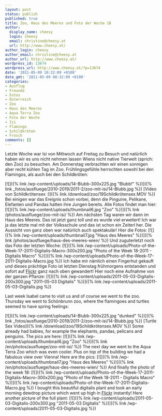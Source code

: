 ```yaml
---
layout: post
status: publish
published: true
title: Zoo, Haus des Meeres und Foto der Woche 18
author:
  display_name: cheesy
  login: cheesy
  email: christine@cheesy.at
  url: http://www.cheesy.at/
author_login: cheesy
author_email: christine@cheesy.at
author_url: http://www.cheesy.at/
wordpress_id: 13674
wordpress_url: http://www.cheesy.at/?p=13674
date: '2011-05-09 10:32:09 +0100'
date_gmt: '2011-05-09 08:32:09 +0100'
categories:
- Ausflug
- Freunde
- Fotos
- Österreich
- Zoo
- Haus des Meeres
- Aqua Terra Zoo
- Foto der Woche
- Isi
- Flamingo
- Schildkröten
- Frosch
comments: []
---
```

<!--:de-->Letzte Woche war Isi von Mittwoch auf Freitag zu Besuch und natürlich haben wir es uns nicht nehmen lassen Wiens nicht native Tierwelt (sprich: den Zoo) zu besuchen. Am Donnerstag verbrachten wir einen sonnigen aber recht kühlen Tag im Zoo. Frühlingsgefühle herrschten sowohl bei den Flamingos, als auch bei den Schildkröten:
[![]({% link /wp-content/uploads/14-Blubb-300x225.jpg "Blubb!" %})]({% link _fotos/ausfluege/2010-2019/2011-2/zoo-mit-isi/14-Blubb.jpg %})
[Video von Schildkrötensex :)]({% link /download/zoo/19Schildkrötensex.MOV %})
Bei einigen war das Ereignis schon vorbei, denn die Pinguine, Pelikane, Elefanten und Pandas hatten ihre Jungen bereits.
Alle Fotos findet man hier:
[![]({% link /wp-content/uploads/thumbnail6.jpg "Zoo" %})]({% link /photos/ausfluege/zoo-mit-isi/ %})
Am nächsten Tag waren wir dann im Haus des Meeres. Das ist jetzt ganz toll und es wurde viel erweitert! Ich war ja das letzte mal mit der Volksschule und das ist schon ein Zeiterl her. Die Aussicht von ganz oben war natürlich auch spektakulär!
Hier die Fotos:
[![]({% link /wp-content/uploads/thumbnail7.jpg "Haus des Meeres" %})]({% link /photos/ausfluege/haus-des-meeres-wien/ %})
Und zuguterletzt noch das Foto der letzten Woche:
[![]({% link /wp-content/uploads/Photo-of-the-Week-17-2011-Digitalis-Macro-300x200.jpg "Photo of the Week 18-2011 - Digitalis Macro" %})]({% link /wp-content/uploads/Photo-of-the-Week-17-2011-Digitalis-Macro.jpg %})
Ich habe mir nämlich einen Fingerhut gekauft und dieses prächtige Foto ist letzten Dienstag frühmorgens entstanden und sofort auf [Flickr](http://www.flickr.com/photos/cheesy42/5682325483/) ganz nach oben gewandert!
Hier noch eine Aufnahme von der ganzen Pflanze:
[![]({% link /wp-content/uploads/2011-05-03-Digitalis-200x300.jpg "2011-05-03 Digitalis" %})]({% link /wp-content/uploads/2011-05-03-Digitalis.jpg %})
<!--:--><!--:en-->Last week Isabel came to visit us and of course we went to the zoo. Thursday we went to Schönbrunn zoo, where the flamingoes and turtles seemed to have spring feelings:
[![]({% link /wp-content/uploads/14-Blubb-300x225.jpg "dunked" %})]({% link _fotos/ausfluege/2010-2019/2011-2/zoo-mit-isi/14-Blubb.jpg %})
[Turtle Sex Video]({% link /download/zoo/19Schildkrötensex.MOV %})
Some already had babies, for example the elephants, pandas, pelicans and penguins.
The pics are here:
[![]({% link /wp-content/uploads/thumbnail6.jpg "Zoo" %})]({% link /en/photos/ausfluege/zoo-mit-isi/ %})
The next day we went to the Aqua Terra Zoo which was even cooler. Plus on top of the building we had a fabulous view over Vienna!
Here are the pics:
[![]({% link /wp-content/uploads/thumbnail7.jpg "Haus des Meeres" %})]({% link /en/photos/ausfluege/haus-des-meeres-wien/ %})
And finally the photo of the week 18:
[![]({% link /wp-content/uploads/Photo-of-the-Week-17-2011-Digitalis-Macro-300x200.jpg "Photo of the Week 18-2011 - Digitalis Macro" %})]({% link /wp-content/uploads/Photo-of-the-Week-17-2011-Digitalis-Macro.jpg %})
I bought this beautiful digitalis plant and took an early morning dewdrop picture which went up high in [Flickr](http://www.flickr.com/photos/cheesy42/5682325483/) instantly!
Here another picture of the full plant:
[![]({% link /wp-content/uploads/2011-05-03-Digitalis-200x300.jpg "2011-05-03 Digitalis" %})]({% link /wp-content/uploads/2011-05-03-Digitalis.jpg %})
<!--:-->
